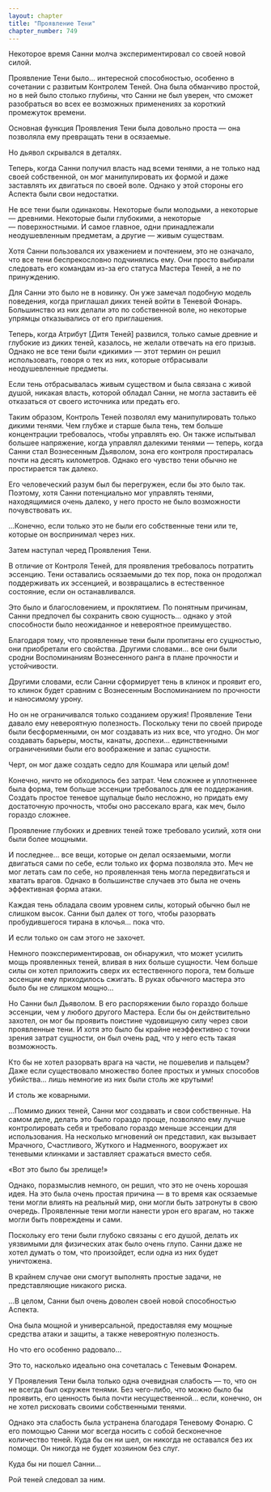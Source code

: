 ```yaml
---
layout: chapter
title: "Проявление Тени"
chapter_number: 749
---
```


Некоторое время Санни молча экспериментировал со своей новой силой.

Проявление Тени было... интересной способностью, особенно в сочетании с развитым Контролем Теней. Она была обманчиво простой, но в ней было столько глубины, что Санни не был уверен, что сможет разобраться во всех ее возможных применениях за короткий промежуток времени.

Основная функция Проявления Тени была довольно проста — она позволяла ему превращать тени в осязаемые.

Но дьявол скрывался в деталях.

Теперь, когда Санни получил власть над всеми тенями, а не только над своей собственной, он мог манипулировать их формой и даже заставлять их двигаться по своей воле. Однако у этой стороны его Аспекта были свои недостатки.

Не все тени были одинаковы. Некоторые были молодыми, а некоторые — древними. Некоторые были глубокими, а некоторые — поверхностными. И самое главное, одни принадлежали неодушевленным предметам, а другие — живым существам.

Хотя Санни пользовался их уважением и почтением, это не означало, что все тени беспрекословно подчинялись ему. Они просто выбирали следовать его командам из-за его статуса Мастера Теней, а не по принуждению.

Для Санни это было не в новинку. Он уже замечал подобную модель поведения, когда приглашал диких теней войти в Теневой Фонарь. Большинство из них делали это по собственной воле, но некоторые упрямцы отказывались от его приглашения.

Теперь, когда Атрибут [Дитя Теней] развился, только самые древние и глубокие из диких теней, казалось, не желали отвечать на его призыв. Однако не все тени были «дикими» — этот термин он решил использовать, говоря о тех из них, которые отбрасывали неодушевленные предметы.

Если тень отбрасывалась живым существом и была связана с живой душой, никакая власть, которой обладал Санни, не могла заставить её отказаться от своего источника или предать его.

Таким образом, Контроль Теней позволял ему манипулировать только дикими тенями. Чем глубже и старше была тень, тем больше концентрации требовалось, чтобы управлять ею. Он также испытывал большее напряжение, когда управлял далекими тенями — теперь, когда Санни стал Вознесенным Дьяволом, зона его контроля простиралась почти на десять километров. Однако его чувство тени обычно не простирается так далеко.

Его человеческий разум был бы перегружен, если бы это было так. Поэтому, хотя Санни потенциально мог управлять тенями, находящимися очень далеко, у него просто не было возможности почувствовать их.

...Конечно, если только это не были его собственные тени или те, которые он воспринимал через них.

Затем наступал черед Проявления Тени.

В отличие от Контроля Теней, для проявления требовалось потратить эссенцию. Тени оставались осязаемыми до тех пор, пока он продолжал поддерживать их эссенцией, и возвращались в естественное состояние, если он останавливался.

Это было и благословением, и проклятием. По понятным причинам, Санни предпочел бы сохранить свою сущность... однако у этой способности было неожиданное и невероятное преимущество.

Благодаря тому, что проявленные тени были пропитаны его сущностью, они приобретали его свойства. Другими словами... все они были сродни Воспоминаниям Вознесенного ранга в плане прочности и устойчивости.

Другими словами, если Санни сформирует тень в клинок и проявит его, то клинок будет сравним с Вознесенным Воспоминанием по прочности и наносимому урону.

Но он не ограничивался только созданием оружия! Проявление Тени давало ему невероятную полезность. Поскольку тени по своей природе были бесформенными, он мог создавать из них все, что угодно. Он мог создавать барьеры, мосты, канаты, доспехи... единственными ограничениями были его воображение и запас сущности.

Черт, он мог даже создать седло для Кошмара или целый дом!

Конечно, ничто не обходилось без затрат. Чем сложнее и уплотненнее была форма, тем больше эссенции требовалось для ее поддержания. Создать простое теневое щупальце было несложно, но придать ему достаточную прочность, чтобы оно рассекало врага, как меч, было гораздо сложнее.

Проявление глубоких и древних теней тоже требовало усилий, хотя они были более мощными.

И последнее... все вещи, которые он делал осязаемыми, могли двигаться сами по себе, если только их форма позволяла это. Меч не мог летать сам по себе, но проявленная тень могла передвигаться и хватать врагов. Однако в большинстве случаев это была не очень эффективная форма атаки.

Каждая тень обладала своим уровнем силы, который обычно был не слишком высок. Санни был далек от того, чтобы разорвать пробудившегося тирана в клочья... пока что.

И если только он сам этого не захочет.

Немного поэкспериментировав, он обнаружил, что может усилить мощь проявленных теней, вливая в них больше сущности. Чем больше силы он хотел приложить сверх их естественного порога, тем больше эссенции ему приходилось сжигать. В руках обычного мастера это было бы не слишком мощно...

Но Санни был Дьяволом. В его распоряжении было гораздо больше эссенции, чем у любого другого Мастера. Если бы он действительно захотел, он мог бы проявить поистине чудовищную силу через свои проявленные тени. И хотя это было бы крайне неэффективно с точки зрения затрат сущности, он был очень рад, что у него есть такая возможность.

Кто бы не хотел разорвать врага на части, не пошевелив и пальцем? Даже если существовало множество более простых и умных способов убийства... лишь немногие из них были столь же крутыми!

И столь же коварными.

...Помимо диких теней, Санни мог создавать и свои собственные. На самом деле, делать это было гораздо проще, позволяло ему лучше контролировать себя и требовало гораздо меньше эссенции для использования. На несколько мгновений он представил, как вызывает Мрачного, Счастливого, Жуткого и Надменного, вооружает их теневыми клинками и заставляет сражаться вместо себя.

«Вот это было бы зрелище!»

Однако, поразмыслив немного, он решил, что это не очень хорошая идея. На это была очень простая причина — в то время как осязаемые тени могли влиять на реальный мир, они могли быть затронуты в свою очередь. Проявленные тени могли нанести урон его врагам, но также могли быть повреждены и сами.

Поскольку его тени были глубоко связаны с его душой, делать их уязвимыми для физических атак было очень глупо. Санни даже не хотел думать о том, что произойдет, если одна из них будет уничтожена.

В крайнем случае они смогут выполнять простые задачи, не представляющие никакого риска.

...В целом, Санни был очень доволен своей новой способностью Аспекта.

Она была мощной и универсальной, предоставляя ему мощные средства атаки и защиты, а также невероятную полезность.

Но что его особенно радовало...

Это то, насколько идеально она сочеталась с Теневым Фонарем.

У Проявления Тени была только одна очевидная слабость — то, что он не всегда был окружен тенями. Без чего-либо, что можно было бы проявить, его ценность была почти несущественной... если, конечно, он не хотел рисковать своими собственными тенями.

Однако эта слабость была устранена благодаря Теневому Фонарю. С его помощью Санни мог всегда носить с собой бесконечное количество теней. Куда бы он ни шел, он никогда не оставался без их помощи. Он никогда не будет хозяином без слуг.

Куда бы ни пошел Санни...

Рой теней следовал за ним.